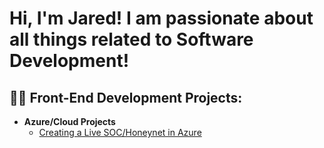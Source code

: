 <h1>Hi, I'm Jared! I am passionate about all things related to Software Development!

<h2>👨‍💻 Front-End Development Projects:</h2>

- <b>Azure/Cloud Projects</b>
  - [Creating a Live SOC/Honeynet in Azure](https://github.com/Jkaimarz0105/Azure-SOC)


